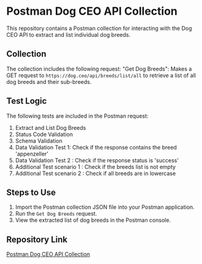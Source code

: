 # Postman Dog CEO API Collection
This repository contains a Postman collection for interacting with the Dog CEO API to extract and list individual dog breeds.

## Collection
The collection includes the following request:
"Get Dog Breeds": Makes a GET request to `https://dog.ceo/api/breeds/list/all` to retrieve a list of all dog breeds and their sub-breeds.

## Test Logic
The following tests are included in the Postman request:

1. Extract and List Dog Breeds 
2. Status Code Validation
3. Schema Validation
4. Data Validation Test 1: Check if the response contains the breed 'appenzeller'
5. Data Validation Test 2 : Check if the response status is 'success'
6. Additional Test scenario 1 : Check if the breeds list is not empty
7. Additional Test scenario 2 : Check if all breeds are in lowercase
   
## Steps to Use

1. Import the Postman collection JSON file into your Postman application.
2. Run the `Get Dog Breeds` request.
3. View the extracted list of dog breeds in the Postman console.

## Repository Link

[Postman Dog CEO API Collection](https://github.com/ajay5599/postman-dog-api-collection)

